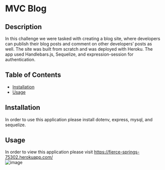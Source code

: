 # MVC Blog 
## Description
In this challenge we were tasked with creating a blog site, where developers can publish their blog posts and comment on other developers’ posts as well. The site was built from scratch and was deployed with Heroku. The app used Handlebars.js, Sequelize, and expression-session for authentication.

## Table of Contents
- [Installation](#installation)
- [Usage](#usage)


## Installation 
In order to use this application please install dotenv, express, mysql, and sequelize.

## Usage
In order to view this application please visit https://fierce-springs-75302.herokuapp.com/  
![image](https://user-images.githubusercontent.com/114836837/217975266-b4b39915-68d8-4a2d-aa59-53b12b630363.png)